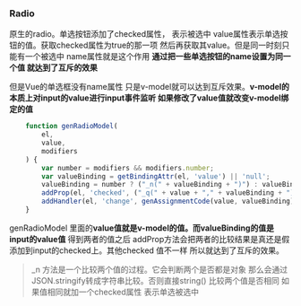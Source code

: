 ### Radio

原生的radio。单选按钮添加了checked属性， 表示被选中 value属性表示单选按钮的值。获取checked属性为true的那一项 然后再获取其value。但是同一时刻只能有一个被选中 name属性就是这个作用 **通过把一些单选按钮的name设置为同一个值 就达到了互斥的效果**

 但是Vue的单选框没有name属性 只是v-model就可以达到互斥效果。**v-model的本质上对input的value进行input事件监听 如果修改了value值就改变v-model绑定的值** 

```javascript
    function genRadioModel(
        el,
        value,
        modifiers
    ) {
        var number = modifiers && modifiers.number;
        var valueBinding = getBindingAttr(el, 'value') || 'null';
        valueBinding = number ? ("_n(" + valueBinding + ")") : valueBinding;
        addProp(el, 'checked', ("_q(" + value + "," + valueBinding + ")"));
        addHandler(el, 'change', genAssignmentCode(value, valueBinding), null, true);
    }
```

genRadioModel 里面的**value值就是v-model的值。而valueBinding的值是input的value值** 得到两者的值之后 addProp方法会把两者的比较结果是真还是假添加到input的checked上。其他checked 值不一样 所以就达到了互斥的效果。

> _n 方法是一个比较两个值的过程。它会判断两个是否都是对象 那么会通过JSON.stringify转成字符串比较。否则直接string() 比较两个值是否相同 如果值相同就加一个checked属性 表示单选被选中